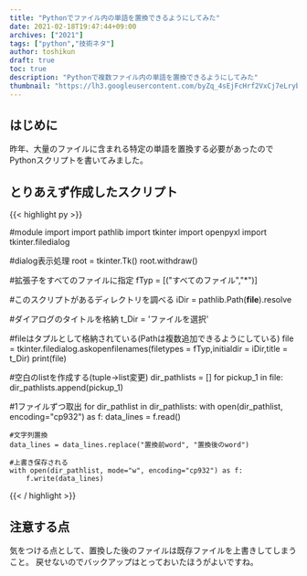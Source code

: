 ```yaml
---
title: "Pythonでファイル内の単語を置換できるようにしてみた"
date: 2021-02-18T19:47:44+09:00
archives: ["2021"]
tags: ["python","技術ネタ"]
author: toshikun
draft: true
toc: true
description: "Pythonで複数ファイル内の単語を置換できるようにしてみた"
thumbnail: "https://lh3.googleusercontent.com/byZq_4sEjFcHrf2VxCj7eLryb8WAOQjuuXRKxP8MfSYjwUFu_mMaR3XcPBNM2EMmWnRUBFMV61Ip-QEUxVeMHImwlbfVEbDdQCXDuYwS0vXf9MAEb_BDJ7ieOQIH24xekW4gr7k_0w=w1000"
---
```


## はじめに

昨年、大量のファイルに含まれる特定の単語を置換する必要があったのでPythonスクリプトを書いてみました。


## とりあえず作成したスクリプト

{{< highlight py >}}

#module import
import pathlib
import tkinter
import openpyxl
import tkinter.filedialog

#dialog表示処理
root = tkinter.Tk()
root.withdraw()

#拡張子をすべてのファイルに指定
fTyp = [("すべてのファイル","*")]

#このスクリプトがあるディレクトリを調べる
iDir = pathlib.Path(__file__).resolve

#ダイアログのタイトルを格納
t_Dir = 'ファイルを選択'

#fileはタプルとして格納されている(Pathは複数追加できるようにしている)
file = tkinter.filedialog.askopenfilenames(filetypes = fTyp,initialdir = iDir,title = t_Dir)
print(file)

#空白のlistを作成する(tuple→list変更)
dir_pathlists = []
for pickup_1 in file:
    dir_pathlists.append(pickup_1)

#1ファイルずつ取出
for dir_pathlist in dir_pathlists:
    with open(dir_pathlist, encoding="cp932") as f:
        data_lines = f.read()

    #文字列置換
    data_lines = data_lines.replace("置換前word", "置換後のword")

    #上書き保存される
    with open(dir_pathlist, mode="w", encoding="cp932") as f:
        f.write(data_lines)
{{< / highlight >}}


## 注意する点

気をつける点として、置換した後のファイルは既存ファイルを上書きしてしまうこと。
戻せないのでバックアップはとっておいたほうがよいですね。